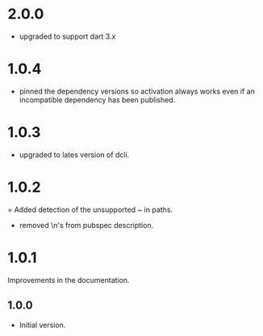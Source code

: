 # 2.0.0
- upgraded to support dart 3.x

# 1.0.4
- pinned the dependency versions so activation always works
even if an incompatible dependency has been published.

# 1.0.3
- upgraded to lates version of dcli.

# 1.0.2
= Added detection of the unsupported ~ in paths.
- removed \n's from pubspec description. 

# 1.0.1
Improvements in the documentation.

## 1.0.0

- Initial version.
